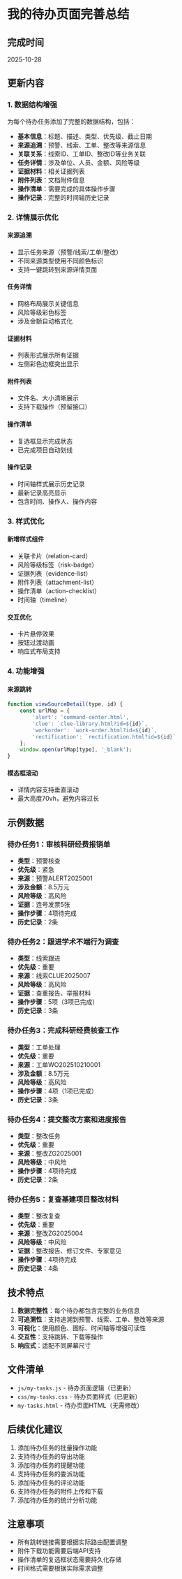 # 我的待办页面完善总结

## 完成时间
2025-10-28

## 更新内容

### 1. 数据结构增强

为每个待办任务添加了完整的数据结构，包括：

- **基本信息**：标题、描述、类型、优先级、截止日期
- **来源追溯**：预警、线索、工单、整改等来源信息
- **关联关系**：线索ID、工单ID、整改ID等业务关联
- **任务详情**：涉及单位、人员、金额、风险等级
- **证据材料**：相关证据列表
- **附件列表**：文档附件信息
- **操作清单**：需要完成的具体操作步骤
- **操作记录**：完整的时间轴历史记录

### 2. 详情展示优化

#### 来源追溯
- 显示任务来源（预警/线索/工单/整改）
- 不同来源类型使用不同颜色标识
- 支持一键跳转到来源详情页面

#### 任务详情
- 网格布局展示关键信息
- 风险等级彩色标签
- 涉及金额自动格式化

#### 证据材料
- 列表形式展示所有证据
- 左侧彩色边框突出显示

#### 附件列表
- 文件名、大小清晰展示
- 支持下载操作（预留接口）

#### 操作清单
- 复选框显示完成状态
- 已完成项目自动划线

#### 操作记录
- 时间轴样式展示历史记录
- 最新记录高亮显示
- 包含时间、操作人、操作内容

### 3. 样式优化

#### 新增样式组件
- 关联卡片（relation-card）
- 风险等级标签（risk-badge）
- 证据列表（evidence-list）
- 附件列表（attachment-list）
- 操作清单（action-checklist）
- 时间轴（timeline）

#### 交互优化
- 卡片悬停效果
- 按钮过渡动画
- 响应式布局支持

### 4. 功能增强

#### 来源跳转
```javascript
function viewSourceDetail(type, id) {
    const urlMap = {
        'alert': 'command-center.html',
        'clue': `clue-library.html?id=${id}`,
        'workorder': `work-order.html?id=${id}`,
        'rectification': `rectification.html?id=${id}`
    };
    window.open(urlMap[type], '_blank');
}
```

#### 模态框滚动
- 详情内容支持垂直滚动
- 最大高度70vh，避免内容过长

## 示例数据

### 待办任务1：审核科研经费报销单
- **类型**：预警核查
- **优先级**：紧急
- **来源**：预警ALERT2025001
- **涉及金额**：8.5万元
- **风险等级**：高风险
- **证据**：连号发票5张
- **操作步骤**：4项待完成
- **历史记录**：2条

### 待办任务2：跟进学术不端行为调查
- **类型**：线索跟进
- **优先级**：重要
- **来源**：线索CLUE2025007
- **风险等级**：高风险
- **证据**：查重报告、举报材料
- **操作步骤**：5项（3项已完成）
- **历史记录**：3条

### 待办任务3：完成科研经费核查工作
- **类型**：工单处理
- **优先级**：重要
- **来源**：工单WO202510210001
- **涉及金额**：8.5万元
- **风险等级**：高风险
- **操作步骤**：4项（1项已完成）
- **历史记录**：3条

### 待办任务4：提交整改方案和进度报告
- **类型**：整改任务
- **优先级**：重要
- **来源**：整改ZG2025001
- **风险等级**：中风险
- **操作步骤**：4项待完成
- **历史记录**：2条

### 待办任务5：复查基建项目整改材料
- **类型**：整改复查
- **优先级**：重要
- **来源**：整改ZG2025004
- **风险等级**：中风险
- **证据**：整改报告、修订文件、专家意见
- **操作步骤**：4项待完成
- **历史记录**：4条

## 技术特点

1. **数据完整性**：每个待办都包含完整的业务信息
2. **可追溯性**：支持追溯到预警、线索、工单、整改等来源
3. **可视化**：使用颜色、图标、时间轴等增强可读性
4. **交互性**：支持跳转、下载等操作
5. **响应式**：适配不同屏幕尺寸

## 文件清单

- `js/my-tasks.js` - 待办页面逻辑（已更新）
- `css/my-tasks.css` - 待办页面样式（已更新）
- `my-tasks.html` - 待办页面HTML（无需修改）

## 后续优化建议

1. 添加待办任务的批量操作功能
2. 支持待办任务的导出功能
3. 添加待办任务的提醒功能
4. 支持待办任务的委派功能
5. 添加待办任务的评论功能
6. 支持待办任务的附件上传和下载
7. 添加待办任务的统计分析功能

## 注意事项

- 所有跳转链接需要根据实际路由配置调整
- 附件下载功能需要后端API支持
- 操作清单的复选框状态需要持久化存储
- 时间格式需要根据实际需求调整
